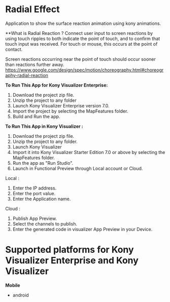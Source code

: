 # Radial Effect
Application to show the surface reaction animation using kony animations.

**What is Radial Reaction ?
Connect user input to screen reactions by using touch ripples to both indicate the point of touch, and to confirm that touch input was received. For touch or mouse, this occurs at the point of contact.

Screen reactions occurring near the point of touch should occur sooner than reactions further away.
https://www.google.com/design/spec/motion/choreography.html#choreography-radial-reaction


**To Run This App for Kony Visualizer Enterprise:**

1. Download the project zip file.
2. Unzip the project to any folder
3. Launch Kony Visualizer Enterprise version 7.0.
4. Import the project by selecting the MapFeatures folder.
5. Build and Run the app.

**To Run This App in Kony Visualizer :**

1. Download the project zip file.
2. Unzip the project to any folder.
3. Launch Kony Visualizer
4. Import it into Kony Visualizer Starter Edition 7.0 or above by selecting the MapFeatures folder.
5. Run the app as "Run Studio".
6. Launch in Functional Preview through Local account or Cloud.

Local :

1. Enter the IP address.
2. Enter the port value.
3. Enter the Application name.

Cloud :

1. Publish App Preview.
2. Select the channels to publish.
3. Enter the generated code in visualizer App Preview in your Device.




# Supported platforms for Kony Visualizer Enterprise and Kony Visualizer
**Mobile**
 * android
